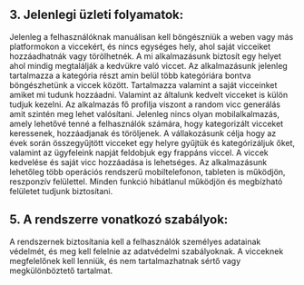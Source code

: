 ## 3. Jelenlegi üzleti folyamatok:

Jelenleg a felhasználóknak manuálisan kell böngészniük a weben vagy más platformokon a viccekért, és nincs egységes hely,
ahol saját vicceiket hozzáadhatnák vagy törölhetnék.
A mi alkalmazásunk biztosít egy helyet ahol mindig megtalálják a
kedvükre való viccet.
Az alkalmazásunk jelenleg tartalmazza a kategória részt amin belül több kategóriára bontva
böngészhetünk a viccek között.
Tartalmazza valamint a saját vicceinket amiket mi tudunk hozzáadni.
Valamint az általunk
kedvelt vicceket is külön tudjuk kezelni.
Az alkalmazás fő profilja viszont a random vicc generálás amit szintén
meg lehet valósítani.
Jelenleg nincs olyan mobilalkalmazás, amely lehetővé tenné a felhasználók számára, hogy kategorizált vicceket keressenek,
hozzáadjanak és töröljenek.
A vállakozásunk célja hogy az évek során összegyűjtött vicceket egy helyre gyűjtük és kategórizáljuk őket, valamint az
ügyfeleink napját feldobjuk egy frappáns viccel.
A viccek kedvelése és saját vicc hozzáadása is lehetséges.
Az alkalmazásunk lehetőleg több operációs rendszerű mobiltelefonon, tableten is  működjön, reszponzív felülettel.
Minden funkció hibátlanul működjön és megbízható felületet tudjunk biztosítani.

## 5. A rendszerre vonatkozó szabályok:

A rendszernek biztosítania kell a felhasználók személyes adatainak védelmét, és meg kell felelnie az adatvédelmi
szabályoknak. A vicceknek megfelelőnek kell lenniük, és nem tartalmazhatnak sértő vagy megkülönböztető tartalmat.